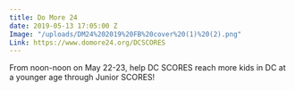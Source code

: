 ```yaml
---
title: Do More 24
date: 2019-05-13 17:05:00 Z
Image: "/uploads/DM24%202019%20FB%20cover%20(1)%20(2).png"
Link: https://www.domore24.org/DCSCORES
---
```


From noon-noon on May 22-23, help DC SCORES reach more kids in DC at a younger age through Junior SCORES!
